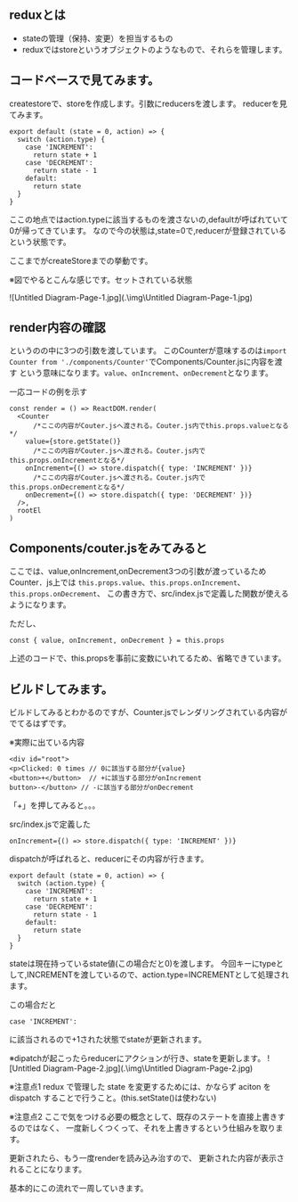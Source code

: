 ## reduxとは
* stateの管理（保持、変更）を担当するもの
* reduxではstoreというオブジェクトのようなもので、それらを管理します。

## コードベースで見てみます。
createstoreで、storeを作成します。引数にreducersを渡します。
reducerを見てみます。

```
export default (state = 0, action) => {
  switch (action.type) {
    case 'INCREMENT':
      return state + 1
    case 'DECREMENT':
      return state - 1
    default:
      return state
  }
}
```

ここの地点ではaction.typeに該当するものを渡さないの,defaultが呼ばれていて0が帰ってきています。
なので今の状態は,state=0で,reducerが登録されているという状態です。

ここまでがcreateStoreまでの挙動です。

※図でやるとこんな感じです。セットされている状態

![Untitled Diagram-Page-1.jpg](.\img\Untitled Diagram-Page-1.jpg)

## render内容の確認
<Counter>というのの中に3つの引数を渡しています。
このCounterが意味するのは`import Counter from './components/Counter'`でComponents/Counter.jsに内容を渡す
という意味になります。`value`、`onIncrement`、`onDecrement`となります。

一応コードの例を示す
```
const render = () => ReactDOM.render(
  <Counter
      /*ここの内容がCouter.jsへ渡される。Couter.js内でthis.props.valueとなる*/
    value={store.getState()}
      /*ここの内容がCouter.jsへ渡される。Couter.js内でthis.props.onIncrementとなる*/
    onIncrement={() => store.dispatch({ type: 'INCREMENT' })}
      /*ここの内容がCouter.jsへ渡される。Couter.js内でthis.props.onDecrementとなる*/
    onDecrement={() => store.dispatch({ type: 'DECREMENT' })}
  />,
  rootEl
)
```
## Components/couter.jsをみてみると

ここでは、value,onIncrement,onDecrement3つの引数が渡っているためCounter．js上では
`this.props.value`、`this.props.onIncrement`、`this.props.onDecrement`、
この書き方で、src/index.jsで定義した関数が使えるようになります。

ただし、
```
const { value, onIncrement, onDecrement } = this.props
```
上述のコードで、this.propsを事前に変数にいれてるため、省略できています。

## ビルドしてみます。
ビルドしてみるとわかるのですが、Counter.jsでレンダリングされている内容がでてるはずです。

※実際に出ている内容
```
<div id="root">
<p>Clicked: 0 times // 0に該当する部分が{value}
<button>+</button>  // +に該当する部分がonIncrement
button>-</button> // -に該当する部分がonDecrement
```

「+」を押してみると。。。

src/index.jsで定義した
```
onIncrement={() => store.dispatch({ type: 'INCREMENT' })}
```
dispatchが呼ばれると、reducerにその内容が行きます。
```
export default (state = 0, action) => {
  switch (action.type) {
    case 'INCREMENT':
      return state + 1
    case 'DECREMENT':
      return state - 1
    default:
      return state
  }
}
```

stateは現在持っているstate値(この場合だと0)を渡します。
今回キーにtypeとして,INCREMENTを渡しているので、action.type=INCREMENTとして処理されます。

この場合だと
```
case 'INCREMENT':
```

に該当されるので+1された状態でstateが更新されます。

※dipatchが起こったらreducerにアクションが行き、stateを更新します。
![Untitled Diagram-Page-2.jpg](.\img\Untitled Diagram-Page-2.jpg)

※注意点1
redux で管理した state を変更するためには、かならず aciton を dispatch することで行うこと。(this.setState()は使わない)

※注意点2
ここで気をつける必要の概念として、既存のステートを直接上書きするのではなく、
一度新しくつくって、それを上書きするという仕組みを取ります。

更新されたら、もう一度renderを読み込み治すので、
更新された内容が表示されることになります。

基本的にこの流れで一周していきます。